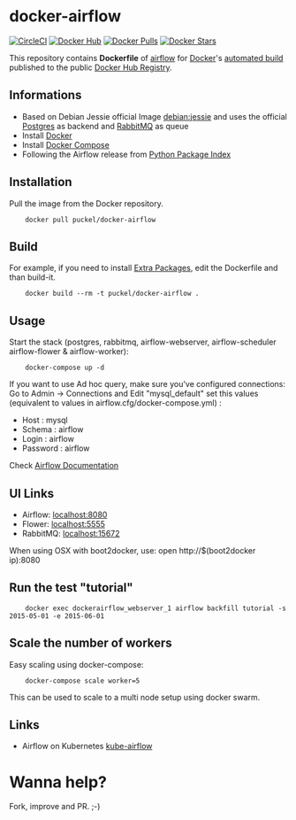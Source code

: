 # docker-airflow
[![CircleCI](https://img.shields.io/circleci/project/puckel/docker-airflow.svg?maxAge=2592000)](https://circleci.com/gh/puckel/docker-airflow)
[![Docker Hub](https://img.shields.io/badge/docker-ready-blue.svg)](https://hub.docker.com/r/puckel/docker-airflow/)
[![Docker Pulls](https://img.shields.io/docker/pulls/puckel/docker-airflow.svg?maxAge=2592000)]()
[![Docker Stars](https://img.shields.io/docker/stars/puckel/docker-airflow.svg?maxAge=2592000)]()

This repository contains **Dockerfile** of [airflow](https://github.com/apache/incubator-airflow) for [Docker](https://www.docker.com/)'s [automated build](https://registry.hub.docker.com/u/puckel/docker-airflow/) published to the public [Docker Hub Registry](https://registry.hub.docker.com/).

## Informations

* Based on Debian Jessie official Image [debian:jessie](https://registry.hub.docker.com/_/debian/) and uses the official [Postgres](https://hub.docker.com/_/postgres/) as backend and [RabbitMQ](https://hub.docker.com/_/rabbitmq/) as queue
* Install [Docker](https://www.docker.com/)
* Install [Docker Compose](https://docs.docker.com/compose/install/)
* Following the Airflow release from [Python Package Index](https://pypi.python.org/pypi/airflow)

## Installation

Pull the image from the Docker repository.

        docker pull puckel/docker-airflow

## Build

For example, if you need to install [Extra Packages](http://pythonhosted.org/airflow/installation.html#extra-package), edit the Dockerfile and than build-it.

        docker build --rm -t puckel/docker-airflow .

## Usage

Start the stack (postgres, rabbitmq, airflow-webserver, airflow-scheduler airflow-flower & airflow-worker):

        docker-compose up -d

If you want to use Ad hoc query, make sure you've configured connections:
Go to Admin -> Connections and Edit "mysql_default" set this values (equivalent to values in airflow.cfg/docker-compose.yml) :
- Host : mysql
- Schema : airflow
- Login : airflow
- Password : airflow

Check [Airflow Documentation](http://pythonhosted.org/airflow/)

## UI Links

- Airflow: [localhost:8080](http://localhost:8080/)
- Flower: [localhost:5555](http://localhost:5555/)
- RabbitMQ: [localhost:15672](http://localhost:15672/)

When using OSX with boot2docker, use: open http://$(boot2docker ip):8080

## Run the test "tutorial"

        docker exec dockerairflow_webserver_1 airflow backfill tutorial -s 2015-05-01 -e 2015-06-01

## Scale the number of workers

Easy scaling using docker-compose:

        docker-compose scale worker=5

This can be used to scale to a multi node setup using docker swarm.

## Links

 - Airflow on Kubernetes [kube-airflow](https://github.com/mumoshu/kube-airflow)

# Wanna help?

Fork, improve and PR. ;-)
